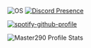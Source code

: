 ![OS](https://img.shields.io/badge/OS-Kubuntu-blue?style=flat-square&logo=linux)
[![Discord Presence](https://lanyard.cnrad.dev/api/929330791308218388)](https://discord.com/users/929330791308218388)

[![spotify-github-profile](https://spotify-github-profile.vercel.app/api/view?uid=313naheoocs5ssfbewvrxazflaem&cover_image=true&theme=default&bar_color=53b14f&bar_color_cover=true)](https://github.com/kittinan/spotify-github-profile)

![Master290 Profile Stats](https://github-readme-stats.vercel.app/api?username=Master290&show_icons=true&theme=synthwave)
